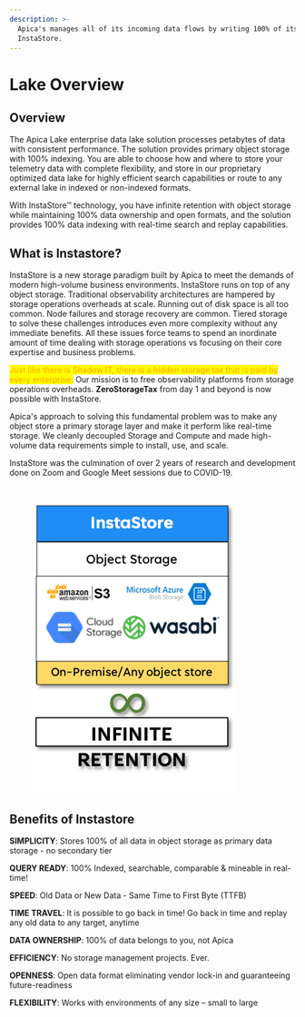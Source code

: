 ```yaml
---
description: >-
  Apica's manages all of its incoming data flows by writing 100% of its data to
  InstaStore.
---
```


# Lake Overview

## Overview

The Apica Lake enterprise data lake solution processes petabytes of data with consistent performance. The solution provides primary object storage with 100% indexing. You are able to choose how and where to store your telemetry data with complete flexibility, and store in our proprietary optimized data lake for highly efficient search capabilities or route to any external lake in indexed or non-indexed formats.

With InstaStore™ technology, you have infinite retention with object storage while maintaining 100% data ownership and open formats, and the solution provides 100% data indexing with real-time search and replay capabilities.

## What is Instastore?

InstaStore is a new storage paradigm built by Apica to meet the demands of modern high-volume business environments. InstaStore runs on top of any object storage. Traditional observability architectures are hampered by storage operations overheads at scale. Running out of disk space is all too common. Node failures and storage recovery are common. Tiered storage to solve these challenges introduces even more complexity without any immediate benefits. All these issues force teams to spend an inordinate amount of time dealing with storage operations vs focusing on their core expertise and business problems.

<mark style="color:orange;">Just like there is Shadow IT, there is a hidden storage tax that is paid by every enterprise.</mark> Our mission is to free observability platforms from storage operations overheads. **ZeroStorageTax** from day 1 and beyond is now possible with InstaStore.

Apica's approach to solving this fundamental problem was to make any object store a primary storage layer and make it perform like real-time storage. We cleanly decoupled Storage and Compute and made high-volume data requirements simple to install, use, and scale.

InstaStore was the culmination of over 2 years of research and development done on Zoom and Google Meet sessions due to COVID-19.

<figure><img src="https://logflow-docs.logiq.ai/~gitbook/image?url=https%3A%2F%2F3717450363-files.gitbook.io%2F%7E%2Ffiles%2Fv0%2Fb%2Fgitbook-x-prod.appspot.com%2Fo%2Fspaces%252F8WGNQCWSTnL2NgouIRTq%252Fuploads%252F9O4y1mOyYbKqPYP6Z4W4%252Finstastore-replay.png%3Falt%3Dmedia%26token%3D2642f13e-a2d6-4b7f-bbcf-0f475ff580ff&#x26;width=768&#x26;dpr=4&#x26;quality=100&#x26;sign=32af2edc&#x26;sv=1" alt=""><figcaption></figcaption></figure>

<figure><img src="../.gitbook/assets/image (529).png" alt=""><figcaption></figcaption></figure>

## Benefits of Instastore

**SIMPLICITY**: Stores 100% of all data in object storage as primary data storage - no secondary tier

**QUERY READY**: 100% Indexed, searchable, comparable & mineable in real-time!

**SPEED**: Old Data or New Data - Same Time to First Byte (TTFB)

**TIME TRAVEL**: It is possible to go back in time! Go back in time and replay any old data to any target, anytime

**DATA OWNERSHIP**: 100% of data belongs to you, not Apica

**EFFICIENCY**: No storage management projects. Ever.

**OPENNESS**: Open data format eliminating vendor lock-in and guaranteeing future-readiness

**FLEXIBILITY**: Works with environments of any size – small to large
